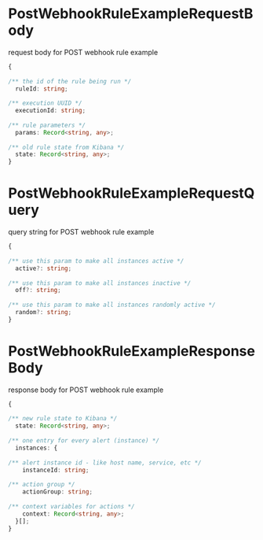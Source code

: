 # PostWebhookRuleExampleRequestBody

request body for POST webhook rule example

```ts
{
  
/** the id of the rule being run */
  ruleId: string;
  
/** execution UUID */
  executionId: string;
  
/** rule parameters */
  params: Record<string, any>;
  
/** old rule state from Kibana */
  state: Record<string, any>;
}
```

# PostWebhookRuleExampleRequestQuery

query string for POST webhook rule example

```ts
{
  
/** use this param to make all instances active */
  active?: string;
  
/** use this param to make all instances inactive */
  off?: string;
  
/** use this param to make all instances randomly active */
  random?: string;
}
```

# PostWebhookRuleExampleResponseBody

response body for POST webhook rule example

```ts
{
  
/** new rule state to Kibana */
  state: Record<string, any>;
  
/** one entry for every alert (instance) */
  instances: {
    
/** alert instance id - like host name, service, etc */
    instanceId: string;
    
/** action group */
    actionGroup: string;
    
/** context variables for actions */
    context: Record<string, any>;
  }[];
}
```
